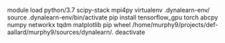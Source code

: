 module load python/3.7 scipy-stack mpi4py
virtualenv .dynalearn-env/
source .dynalearn-env/bin/activate
pip install tensorflow_gpu torch abcpy numpy networkx tqdm matplotlib
pip wheel /home/murphy9/projects/def-aallard/murphy9/sources/dynalearn/.
deactivate
